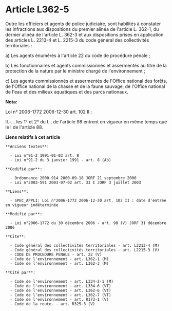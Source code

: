 # Article L362-5

Outre les officiers et agents de police judiciaire, sont habilités à constater les infractions aux dispositions du premier
alinéa de l'article L. 362-1, du dernier alinéa de l'article L. 362-3 et aux dispositions prises en application des articles
L. 2213-4 et L. 2215-3 du code général des collectivités territoriales :

a) Les agents énumérés à l'article 22 du code de procédure pénale ;

b) Les fonctionnaires et agents commissionnés et assermentés au titre de la protection de la nature par le ministre chargé de
l'environnement ;

c) Les agents commissionnés et assermentés de l'Office national des forêts, de l'Office national de la chasse et de la faune
sauvage, de l'Office national de l'eau et des milieux aquatiques et des parcs nationaux.

**Nota:**

Loi n° 2006-1772 2006-12-30 art. 102 II : 

II.-... les 1° et 2° du I... de l'article 98 entrent en vigueur en même temps que le I de l'article 88.

**Liens relatifs à cet article**

	**Anciens textes**:

	  - Loi n°91-2 1991-01-03 art. 8
	  - Loi n°91-2 du 3 janvier 1991 - art. 8 (Ab)

	**Codifié par**:

	  - Ordonnance 2000-914 2000-09-18 JORF 21 septembre 2000
	  - Loi n°2003-591 2003-07-02 art. 31 I JORF 3 juillet 2003

	**Liens**:

	  - SPEC_APPLI: Loi n°2006-1772 2006-12-30 art. 102 II : date d'entrée en vigueur indéterminée

	**Modifié par**:

	  - Loi n°2006-1772 du 30 décembre 2006 - art. 98 (V) JORF 31 décembre 2006

	**Cite**:

	  - Code général des collectivités territoriales - art. L2213-4 (M)
	  - Code général des collectivités territoriales - art. L2215-3 (V)
	  - CODE DE PROCEDURE PENALE - art. 22 (V)
	  - Code de l'environnement - art. L362-1 (M)
	  - Code de l'environnement - art. L362-3 (M)

	**Cité par**:

	  - Code de l'environnement - art. L334-2-1 (M)
	  - Code de l'environnement - art. L334-6 (VT)
	  - Code de l'environnement - art. L362-6 (VT)
	  - Code de l'environnement - art. L362-7 (VT)
	  - Code de l'environnement - art. R173-1 (V)
	  - Code de la route. - art. R325-3 (V)
